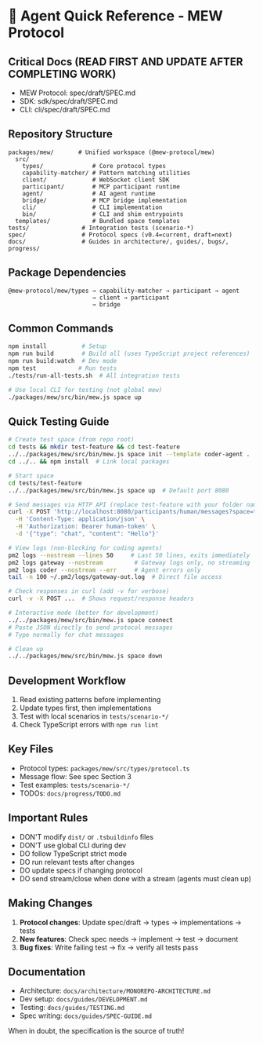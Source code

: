 # 🤖 Agent Quick Reference - MEW Protocol

## Critical Docs (READ FIRST AND UPDATE AFTER COMPLETING WORK)
- MEW Protocol: spec/draft/SPEC.md
- SDK: sdk/spec/draft/SPEC.md
- CLI: cli/spec/draft/SPEC.md

## Repository Structure
```
packages/mew/       # Unified workspace (@mew-protocol/mew)
  src/
    types/              # Core protocol types
    capability-matcher/ # Pattern matching utilities
    client/             # WebSocket client SDK
    participant/        # MCP participant runtime
    agent/              # AI agent runtime
    bridge/             # MCP bridge implementation
    cli/                # CLI implementation
    bin/                # CLI and shim entrypoints
  templates/            # Bundled space templates
tests/               # Integration tests (scenario-*)
spec/                # Protocol specs (v0.4=current, draft=next)
docs/                # Guides in architecture/, guides/, bugs/, progress/
```

## Package Dependencies
```
@mew-protocol/mew/types → capability-matcher → participant → agent
                        → client → participant
                        → bridge
```

## Common Commands
```bash
npm install          # Setup
npm run build        # Build all (uses TypeScript project references)
npm run build:watch  # Dev mode
npm test            # Run tests
./tests/run-all-tests.sh  # All integration tests

# Use local CLI for testing (not global mew)
./packages/mew/src/bin/mew.js space up
```

## Quick Testing Guide
```bash
# Create test space (from repo root)
cd tests && mkdir test-feature && cd test-feature
../../packages/mew/src/bin/mew.js space init --template coder-agent .
cd ../.. && npm install  # Link local packages

# Start space
cd tests/test-feature
../../packages/mew/src/bin/mew.js space up  # Default port 8080

# Send messages via HTTP API (replace test-feature with your folder name)
curl -X POST 'http://localhost:8080/participants/human/messages?space=test-feature' \
  -H 'Content-Type: application/json' \
  -H 'Authorization: Bearer human-token' \
  -d '{"type": "chat", "content": "Hello"}'

# View logs (non-blocking for coding agents)
pm2 logs --nostream --lines 50     # Last 50 lines, exits immediately
pm2 logs gateway --nostream         # Gateway logs only, no streaming
pm2 logs coder --nostream --err     # Agent errors only
tail -n 100 ~/.pm2/logs/gateway-out.log  # Direct file access

# Check responses in curl (add -v for verbose)
curl -v -X POST ...  # Shows request/response headers

# Interactive mode (better for development)
../../packages/mew/src/bin/mew.js space connect
# Paste JSON directly to send protocol messages
# Type normally for chat messages

# Clean up
../../packages/mew/src/bin/mew.js space down
```

## Development Workflow
1. Read existing patterns before implementing
2. Update types first, then implementations
3. Test with local scenarios in `tests/scenario-*/`
4. Check TypeScript errors with `npm run lint`

## Key Files
- Protocol types: `packages/mew/src/types/protocol.ts`
- Message flow: See spec Section 3
- Test examples: `tests/scenario-*/`
- TODOs: `docs/progress/TODO.md`

## Important Rules
- DON'T modify `dist/` or `.tsbuildinfo` files
- DON'T use global CLI during dev
- DO follow TypeScript strict mode
- DO run relevant tests after changes
- DO update specs if changing protocol
- DO send stream/close when done with a stream (agents must clean up)

## Making Changes
1. **Protocol changes**: Update spec/draft → types → implementations → tests
2. **New features**: Check spec needs → implement → test → document
3. **Bug fixes**: Write failing test → fix → verify all tests pass

## Documentation
- Architecture: `docs/architecture/MONOREPO-ARCHITECTURE.md`
- Dev setup: `docs/guides/DEVELOPMENT.md`
- Testing: `docs/guides/TESTING.md`
- Spec writing: `docs/guides/SPEC-GUIDE.md`

When in doubt, the specification is the source of truth!